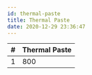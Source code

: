 ```yaml
---
id: thermal-paste
title: Thermal Paste
date: 2020-12-29 23:36:47
---
```


| #   | Thermal Paste |
| --- | ------------- |
| 1   | 800           |
